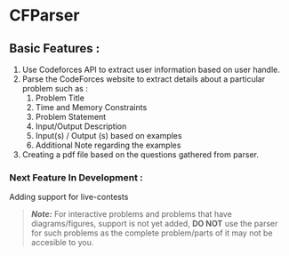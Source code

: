 # CFParser

## Basic Features :

1. Use Codeforces API to extract user information based on user handle.
2. Parse the CodeForces website to extract details about a particular problem such as :
     1. Problem Title
     2. Time and Memory Constraints
     3. Problem Statement
     4. Input/Output Description
     5. Input(s) / Output (s) based on examples
     6. Additional Note regarding the examples
3. Creating a pdf file based on the questions gathered from parser.

### Next Feature In Development :

Adding support for live-contests

> **_Note:_** For interactive problems and problems that have diagrams/figures, support is not yet added, **DO NOT** use the parser for such problems as the complete problem/parts of it may not be accesible to you.
